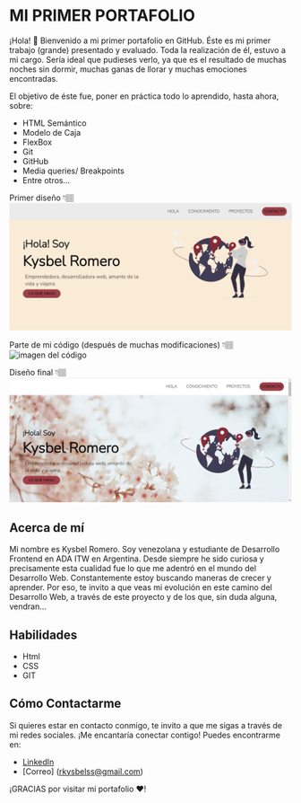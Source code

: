 # MI PRIMER PORTAFOLIO

¡Hola! 👋 Bienvenido a mi primer portafolio en GitHub. Éste es mi primer trabajo (grande) presentado y evaluado. Toda la realización de él, estuvo a mi cargo.
Sería ideal que pudieses verlo, ya que es el resultado de muchas noches sin dormir, muchas ganas de llorar y muchas emociones encontradas.

El objetivo de éste fue, poner en práctica todo lo aprendido, hasta ahora, sobre:
 - HTML Semántico
 - Modelo de Caja
 - FlexBox
 - Git
 - GitHub
 - Media queries/ Breakpoints
 - Entre otros...

Primer diseño 👇🏽
![imagen portafolio](./Imágenes/Porfolio.png)

Parte de mi código (después de muchas modificaciones) 👇🏽
![imagen del código](./Imágenes/README/style.css%20-%20PORFOLIO%20-%20Visual%20Studio%20Code%2020_12_2023%2002_41_17.png)

Diseño final 👇🏽
![imagen](./Imágenes/README/Sin%20título%20-%20Google%20Chrome%2020_12_2023%2002_43_13.png)

## Acerca de mí
Mi nombre es Kysbel Romero. Soy venezolana y estudiante de Desarrollo Frontend en ADA ITW en Argentina.
Desde siempre he sido curiosa y precisamente esta cualidad fue lo que me adentró en el mundo del Desarrollo Web.
Constantemente estoy buscando maneras de crecer y aprender. Por eso, te invito a que veas mi evolución en  este camino del Desarrollo Web, a través de este proyecto y de los que, sin duda alguna, vendran...

## Habilidades

- Html
- CSS
- GIT

## Cómo Contactarme

Si quieres estar en contacto conmigo, te invito a que me sigas a través de mi redes sociales. 
¡Me encantaría conectar contigo! Puedes encontrarme en:

- [LinkedIn](https://www.linkedin.com/in/kysbel-romero-988507269/)
- [Correo] (rkysbelss@gmail.com)


¡GRACIAS por visitar mi portafolio ❤️!
